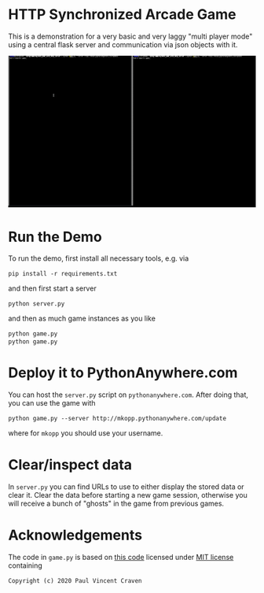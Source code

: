 # HTTP Synchronized Arcade Game


This is a demonstration for a very basic and very laggy "multi player mode"
using a central flask server and communication via json objects with it.

![Laggy Multiplayer Mode](HttpSynchedArcadeSprites.gif)


# Run the Demo

To run the demo, first install all necessary tools, e.g. via

    pip install -r requirements.txt

and then first start a server

    python server.py

and then as much game instances as you like

    python game.py
    python game.py


# Deploy it to PythonAnywhere.com

You can host the `server.py` script on `pythonanywhere.com`.
After doing that, you can use the game with

    python game.py --server http://mkopp.pythonanywhere.com/update

where for `mkopp` you should use your username.



# Clear/inspect data

In `server.py` you can find URLs to use to either display the stored data or
clear it.
Clear the data before starting a new game session, otherwise you will receive a
bunch of "ghosts" in the game from previous games.



# Acknowledgements

The code in `game.py` is based on
[this code](https://github.com/pvcraven/arcade/blob/ad024dd863b51fd605a9b5dbf11e39eb5a202605/arcade/examples/sprite_move_keyboard_better.py)
licensed under
[MIT license](https://tldrlegal.com/license/mit-license)
containing

    Copyright (c) 2020 Paul Vincent Craven
